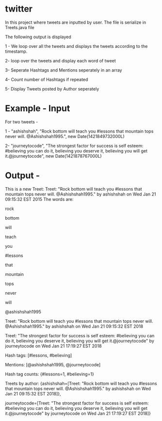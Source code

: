 # twitter

In this project where tweets are inputted by user. The file is serialize in Treets.java file

The following output is displayed

1 - We loop over all the tweets and displays the tweets according to the timestamp.

2- loop over the tweets and display each word of tweet  

3- Seperate Hashtags and Mentions seperately in an array

4- Count number of Hashtags if repeated

5- Display Tweets posted by Author seperately


# Example - Input
 For two tweets - 
 
 1 - "ashishshah", "Rock bottom will teach you #lessons that mountain tops never will. @Ashishshah1995.", new Date(1421849732000L)
 
 2-   "journeytocode", "The strongest factor for success is self esteem: #believing you can do it, believing you deserve it, believing you will get it.@journeytocode", new Date(1421878767000L)
      
     
# Output -

This is a new Treet:  Treet:  "Rock bottom will teach you #lessons that mountain tops never will. @Ashishshah1995." by ashishshah on Wed Jan 21 09:15:32 EST 2015 
The words are:

rock

bottom

will

teach

you

#lessons

that

mountain

tops

never

will

@ashishshah1995

Treet:  "Rock bottom will teach you #lessons that mountain tops never will. @Ashishshah1995." by ashishshah on Wed Jan 21 09:15:32 EST 2018

Treet:  "The strongest factor for success is self esteem: #believing you can do it, believing you deserve it, believing you will get it.@journeytocode" by journeytocode on Wed Jan 21 17:19:27 EST 2018

Hash tags: [#lessons, #believing] 

Mentions: [@ashishshah1995, @journeytocode] 

Hash tag counts: {#lessons=1, #believing=1} 

Treets by author: {ashishshah=[Treet:  "Rock bottom will teach you #lessons that mountain tops never will. @Ashishshah1995." by ashishshah on Wed Jan 21 09:15:32 EST 2018]}, 

journeytocode=[Treet:  "The strongest factor for success is self esteem: #believing you can do it, believing you deserve it, believing you will get it.@journeytocode" by journeytocode on Wed Jan 21 17:19:27 EST 2018]} 
